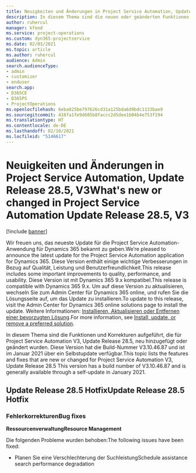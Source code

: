 ```yaml
---
title: Neuigkeiten und Änderungen in Project Service Automation, Update Release 28.5 Hotfix, V3
description: In diesem Thema sind die neuen oder geänderten Funktionen und Fehlerbehebungen für Project Service Automation Hotfix V3, Update Release 28.5 aufgeführt.
author: ruhercul
manager: kfend
ms.service: project-operations
ms.custom: dyn365-projectservice
ms.date: 02/03/2021
ms.topic: article
ms.author: ruhercul
audience: Admin
search.audienceType:
- admin
- customizer
- enduser
search.app:
- D365CE
- D365PS
- ProjectOperations
ms.openlocfilehash: 6eba825be797626cd31a125bda6d9bdc1133bae9
ms.sourcegitcommit: 418fa1fe9d605b8faccc2d5dee1b04b4e753f194
ms.translationtype: HT
ms.contentlocale: de-DE
ms.lasthandoff: 02/10/2021
ms.locfileid: "5146617"
---
```

# <a name="whats-new-or-changed-in-project-service-automation-update-release-285-v3"></a><span data-ttu-id="3cf05-103">Neuigkeiten und Änderungen in Project Service Automation, Update Release 28.5, V3</span><span class="sxs-lookup"><span data-stu-id="3cf05-103">What's new or changed in Project Service Automation Update Release 28.5, V3</span></span>

[!include [banner](../includes/psa-now-project-operations.md)]

<span data-ttu-id="3cf05-104">Wir freuen uns, das neueste Update für die Project Service Automation-Anwendung für Dynamics 365 bekannt zu geben.</span><span class="sxs-lookup"><span data-stu-id="3cf05-104">We’re pleased to announce the latest update for the Project Service Automation application for Dynamics 365.</span></span> <span data-ttu-id="3cf05-105">Diese Version enthält einige wichtige Verbesserungen in Bezug auf Qualität, Leistung und Benutzerfreundlichkeit.</span><span class="sxs-lookup"><span data-stu-id="3cf05-105">This release includes some important improvements to quality, performance, and usability.</span></span> <span data-ttu-id="3cf05-106">Diese Version ist mit Dynamics 365 9.x kompatibel.</span><span class="sxs-lookup"><span data-stu-id="3cf05-106">This release is compatible with Dynamics 365 9.x.</span></span> <span data-ttu-id="3cf05-107">Um auf diese Version zu aktualisieren, wechseln Sie zum Admin Center für Dynamics 365 online, und rufen Sie die Lösungsseite auf, um das Update zu installieren.</span><span class="sxs-lookup"><span data-stu-id="3cf05-107">To update to this release, visit the Admin Center for Dynamics 365 online solutions page to install the update.</span></span> <span data-ttu-id="3cf05-108">Weitere Informationen: [Installieren, Aktualisieren oder Entfernen einer bevorzugten Lösung](https://docs.microsoft.com/power-platform/admin/install-remove-preferred-solution).</span><span class="sxs-lookup"><span data-stu-id="3cf05-108">For more information, see [Install, update, or remove a preferred solution](https://docs.microsoft.com/power-platform/admin/install-remove-preferred-solution).</span></span>

<span data-ttu-id="3cf05-109">In diesem Thema sind die Funktionen und Korrekturen aufgeführt, die für Project Service Automation V3, Update Release 28.5, neu hinzugefügt oder geändert wurden. Diese Version hat die Build-Nummer V3.10.46.87 und ist im Januar 2021 über ein Selbstupdate verfügbar.</span><span class="sxs-lookup"><span data-stu-id="3cf05-109">This topic lists the features and fixes that are new or changed for Project Service Automation V3, Update Release 28.5 This version has a build number of V3.10.46.87 and is generally available through a self-update in January 2021.</span></span>

## <a name="update-release-285-hotfix"></a><span data-ttu-id="3cf05-110">Update Release 28.5 Hotfix</span><span class="sxs-lookup"><span data-stu-id="3cf05-110">Update Release 28.5 Hotfix</span></span>

### <a name="bug-fixes"></a><span data-ttu-id="3cf05-111">Fehlerkorrekturen</span><span class="sxs-lookup"><span data-stu-id="3cf05-111">Bug fixes</span></span>

<span data-ttu-id="3cf05-112">**Ressourcenverwaltung**</span><span class="sxs-lookup"><span data-stu-id="3cf05-112">**Resource Management**</span></span>

<span data-ttu-id="3cf05-113">Die folgenden Probleme wurden behoben:</span><span class="sxs-lookup"><span data-stu-id="3cf05-113">The following issues have been fixed:</span></span>

- <span data-ttu-id="3cf05-114">Planen Sie eine Verschlechterung der Suchleistung</span><span class="sxs-lookup"><span data-stu-id="3cf05-114">Schedule assistance search performance degradation</span></span>

